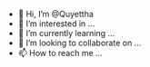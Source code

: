 - 👋 Hi, I’m @Quyettha
- 👀 I’m interested in ...
- 🌱 I’m currently learning ...
- 💞️ I’m looking to collaborate on ...
- 📫 How to reach me ...

<!---
Quyettha/Quyettha is a ✨ special ✨ repository because its `README.md` (this file) appears on your GitHub profile.
You can click the Preview link to take a look at your changes.
--->
